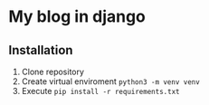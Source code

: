 # My blog in django

## Installation
1. Clone repository
2. Create virtual enviroment `python3 -m venv venv`
3. Execute `pip install -r requirements.txt`
